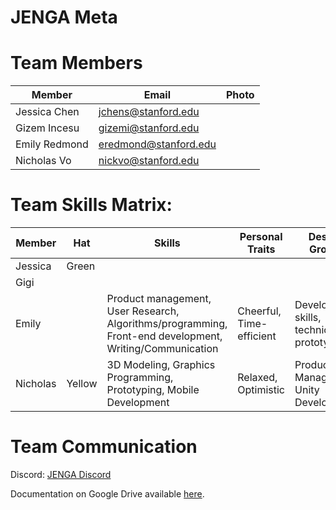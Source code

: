 # JENGA Meta

# Team Members
Member | Email | Photo
--- | --- | ---
Jessica Chen | jchens@stanford.edu | 
Gizem Incesu | gizemi@stanford.edu | 
Emily Redmond | eredmond@stanford.edu | 
Nicholas Vo | nickvo@stanford.edu | 


# Team Skills Matrix:
Member | Hat | Skills | Personal Traits | Desired Growth | Weaknesses
--- | --- | --- | --- | --- | ---
Jessica | Green |  |  |  | 
Gigi |  |  |  |  | 
Emily |  | Product management, User Research, Algorithms/programming, Front-end development, Writing/Communication | Cheerful, Time-efficient | Development skills, technical prototyping | Scheduling availability
Nicholas | Yellow | 3D Modeling, Graphics Programming, Prototyping, Mobile Development | Relaxed, Optimistic | Product Management, Unity Development | Tends to hyperfocus easily

# Team Communication

Discord: [JENGA Discord](https://discord.gg/Wm4ksQB4jR)

Documentation on Google Drive available [here](https://drive.google.com/drive/folders/0APCQrYFLatpNUk9PVA).
